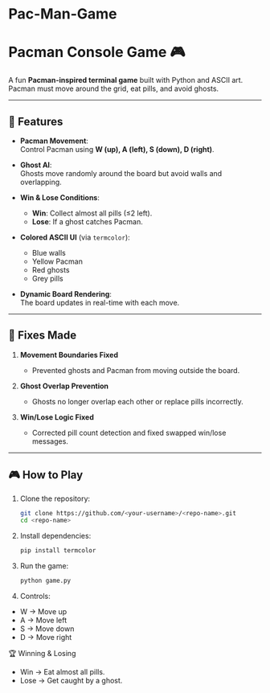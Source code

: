 # Pac-Man-Game
# Pacman Console Game 🎮  

A fun **Pacman-inspired terminal game** built with Python and ASCII art. Pacman must move around the grid, eat pills, and avoid ghosts.  

---

## 🚀 Features  

- **Pacman Movement**:  
  Control Pacman using **W (up), A (left), S (down), D (right)**.  

- **Ghost AI**:  
  Ghosts move randomly around the board but avoid walls and overlapping.  

- **Win & Lose Conditions**:  
  - **Win**: Collect almost all pills (≤2 left).  
  - **Lose**: If a ghost catches Pacman.  

- **Colored ASCII UI** (via `termcolor`):  
  - Blue walls  
  - Yellow Pacman  
  - Red ghosts  
  - Grey pills  

- **Dynamic Board Rendering**:  
  The board updates in real-time with each move.  

---

## 🔧 Fixes Made  

1. **Movement Boundaries Fixed**  
   - Prevented ghosts and Pacman from moving outside the board.  

2. **Ghost Overlap Prevention**  
   - Ghosts no longer overlap each other or replace pills incorrectly.  

3. **Win/Lose Logic Fixed**  
   - Corrected pill count detection and fixed swapped win/lose messages.  

---

## 🎮 How to Play 

1. Clone the repository:  
   ```bash
   git clone https://github.com/<your-username>/<repo-name>.git
   cd <repo-name>
   
2. Install dependencies:
   ```bash
   pip install termcolor

3. Run the game:
   ```bash
   python game.py

4. Controls:
  - W → Move up
  - A → Move left
  - S → Move down
  - D → Move right

🏆 Winning & Losing
  - Win → Eat almost all pills.
  - Lose → Get caught by a ghost.

